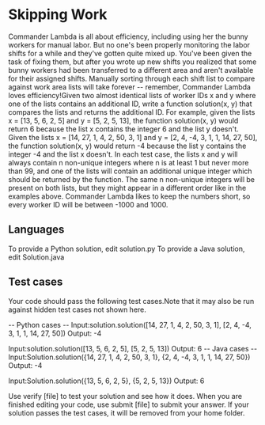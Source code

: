 # Skipping Work

Commander Lambda is all about efficiency, 
including using her the bunny workers for manual labor. 
But no one's been properly monitoring the labor shifts for a while and they've gotten quite mixed up. 
You've been given the task of fixing them, but after you wrote up new shifts you realized that some bunny workers had been transferred
to a different area and aren't available for their assigned shifts. Manually sorting through each shift list to compare against work 
area lists will take forever -- remember, Commander Lambda loves efficiency!Given two almost identical lists of worker IDs x and y 
where one of the lists contains an additional ID, write a function solution(x, y) that compares the lists and returns the additional ID.
For example, given the lists x = [13, 5, 6, 2, 5] and y = [5, 2, 5, 13], the function solution(x, y) would return 6 because the list x contains the integer 6 and the list y doesn't.
Given the lists x = [14, 27, 1, 4, 2, 50, 3, 1] and y = [2, 4, -4, 3, 1, 1, 14, 27, 50], the function solution(x, y) would return -4 because the list y contains the integer -4 and the list x doesn't.
In each test case, the lists x and y will always contain n non-unique integers where n is at least 1 but never more than 99, 
and one of the lists will contain an additional unique integer which should be returned by the function. 
The same n non-unique integers will be present on both lists, but they might appear in a different order like in the examples above. 
Commander Lambda likes to keep the numbers short, so every worker ID will be between -1000 and 1000.

## Languages
To provide a Python solution, edit solution.py
To provide a Java solution, edit Solution.java

## Test cases
Your code should pass the following test cases.Note that it may also be run against hidden test cases not shown here.

-- Python cases --
Input:solution.solution([14, 27, 1, 4, 2, 50, 3, 1], [2, 4, -4, 3, 1, 1, 14, 27, 50])
Output:    -4

Input:solution.solution([13, 5, 6, 2, 5], [5, 2, 5, 13])
Output:    6
-- Java cases --
Input:Solution.solution({14, 27, 1, 4, 2, 50, 3, 1}, {2, 4, -4, 3, 1, 1, 14, 27, 50})
Output:    -4

Input:Solution.solution({13, 5, 6, 2, 5}, {5, 2, 5, 13})
Output:    6


Use verify [file] to test your solution and see how it does.
When you are finished editing your code, use submit [file] to submit your answer.
If your solution passes the test cases, it will be removed from your home folder.